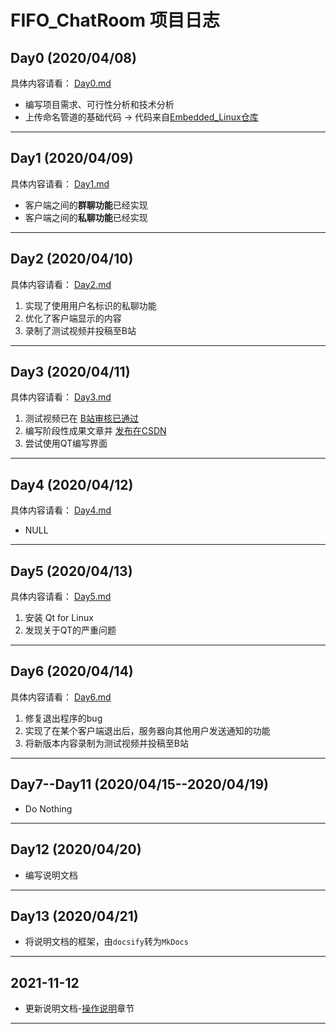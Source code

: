# FIFO_ChatRoom 项目日志

## Day0 (2020/04/08)

具体内容请看： [Day0.md](https://gitee.com/zhj0125/FIFO_ChatRoom/blob/master/Data/Log/Day0.md)

* 编写项目需求、可行性分析和技术分析
* 上传命名管道的基础代码 -> 代码来自[Embedded_Linux仓库](https://github.com/ZHJ0125/Embedded_Linux/tree/master/Homework/lesson11)

---

## Day1 (2020/04/09)

具体内容请看： [Day1.md](https://gitee.com/zhj0125/FIFO_ChatRoom/blob/master/Data/Log/Day1.md)

* 客户端之间的**群聊功能**已经实现
* 客户端之间的**私聊功能**已经实现

---

## Day2 (2020/04/10)

具体内容请看： [Day2.md](https://gitee.com/zhj0125/FIFO_ChatRoom/blob/master/Data/Log/Day2.md)

1. 实现了使用用户名标识的私聊功能
2. 优化了客户端显示的内容
3. 录制了测试视频并投稿至B站

---

## Day3 (2020/04/11)

具体内容请看： [Day3.md](https://gitee.com/zhj0125/FIFO_ChatRoom/blob/master/Data/Log/Day3.md)

1. 测试视频已在 [B站审核已通过](https://www.bilibili.com/video/BV1Pi4y187co/)
2. 编写阶段性成果文章并 [发布在CSDN](https://blog.csdn.net/ZHJ123CSDN/article/details/105449547)
3. 尝试使用QT编写界面

---

## Day4 (2020/04/12)

具体内容请看： [Day4.md](https://gitee.com/zhj0125/FIFO_ChatRoom/blob/master/Data/Log/Day4.md)

* NULL

---

## Day5 (2020/04/13)

具体内容请看： [Day5.md](https://gitee.com/zhj0125/FIFO_ChatRoom/blob/master/Data/Log/Day5.md)

1. 安装 Qt for Linux
2. 发现关于QT的严重问题

---

## Day6 (2020/04/14)

具体内容请看： [Day6.md](https://gitee.com/zhj0125/FIFO_ChatRoom/blob/master/Data/Log/Day6.md)

1. 修复退出程序的bug
2. 实现了在某个客户端退出后，服务器向其他用户发送通知的功能
3. 将新版本内容录制为测试视频并投稿至B站

---

## Day7--Day11 (2020/04/15--2020/04/19)

* Do Nothing

---

## Day12 (2020/04/20)

* 编写说明文档

---

## Day13 (2020/04/21)

* 将说明文档的框架，由`docsify`转为`MkDocs`

---

## 2021-11-12

* 更新说明文档-[操作说明](04_Instructions.md/#操作说明)章节

---
